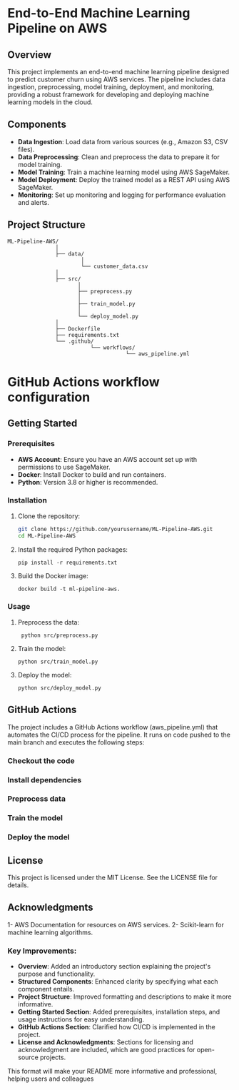 # End-to-End Machine Learning Pipeline on AWS

## Overview
This project implements an end-to-end machine learning pipeline designed to predict customer churn using AWS services. The pipeline includes data ingestion, preprocessing, model training, deployment, and monitoring, providing a robust framework for developing and deploying machine learning models in the cloud.

## Components
- **Data Ingestion**: Load data from various sources (e.g., Amazon S3, CSV files).
- **Data Preprocessing**: Clean and preprocess the data to prepare it for model training.
- **Model Training**: Train a machine learning model using AWS SageMaker.
- **Model Deployment**: Deploy the trained model as a REST API using AWS SageMaker.
- **Monitoring**: Set up monitoring and logging for performance evaluation and alerts.

## Project Structure
    ML-Pipeline-AWS/ 
                   │ 
                   ├── data/
                           │ 
                           └── customer_data.csv 
                   │ 
                   ├── src/ 
                          │ 
                          ├── preprocess.py
                          │ 
                          ├── train_model.py 
                          │ 
                          └── deploy_model.py 
                   │ 
                   ├── Dockerfile
                   ├── requirements.txt 
                   └── .github/ 
                              └── workflows/ 
                                         └── aws_pipeline.yml 

 # GitHub Actions workflow configuration
## Getting Started

### Prerequisites
- **AWS Account**: Ensure you have an AWS account set up with permissions to use SageMaker.
- **Docker**: Install Docker to build and run containers.
- **Python**: Version 3.8 or higher is recommended.

### Installation
1. Clone the repository:
   ```bash
   git clone https://github.com/yourusername/ML-Pipeline-AWS.git
   cd ML-Pipeline-AWS

2. Install the required Python packages:
   
       pip install -r requirements.txt

3. Build the Docker image:

   
       docker build -t ml-pipeline-aws.
   
### Usage
1. Preprocess the data:


        python src/preprocess.py

2. Train the model:


       python src/train_model.py

3. Deploy the model:


       python src/deploy_model.py

## GitHub Actions
The project includes a GitHub Actions workflow (aws_pipeline.yml) that automates the CI/CD process for the pipeline. It runs on code pushed to the main branch and executes the following steps:

### Checkout the code
### Install dependencies
### Preprocess data
### Train the model
### Deploy the model

## License
   This project is licensed under the MIT License. See the LICENSE file for details.

## Acknowledgments

 1- AWS Documentation for resources on AWS services.
 2- Scikit-learn for machine learning algorithms.



### Key Improvements:
- **Overview**: Added an introductory section explaining the project's purpose and functionality.
- **Structured Components**: Enhanced clarity by specifying what each component entails.
- **Project Structure**: Improved formatting and descriptions to make it more informative.
- **Getting Started Section**: Added prerequisites, installation steps, and usage instructions for easy understanding.
- **GitHub Actions Section**: Clarified how CI/CD is implemented in the project.
- **License and Acknowledgments**: Sections for licensing and acknowledgment are included, which are good practices for open-source projects.

This format will make your README more informative and professional, helping users and colleagues   
            
